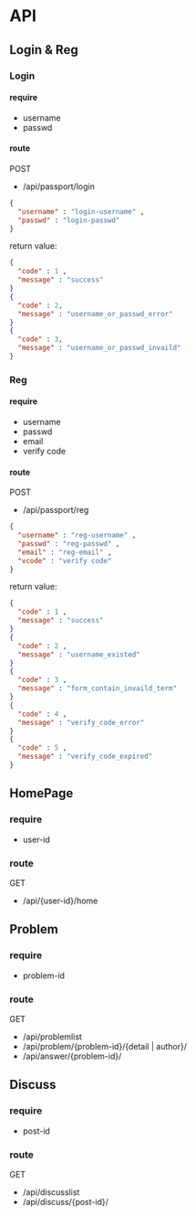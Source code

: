 # API

## Login & Reg

### Login

#### require
* username
* passwd

#### route
POST
* /api/passport/login

``` json
{
  "username" : "login-username" ,
  "passwd" : "login-passwd"
}
```
return value:
```json
{
  "code" : 1 ,
  "message" : "success"
}
{
  "code" : 2,
  "message" : "username_or_passwd_error"
}
{
  "code" : 3,
  "message" : "username_or_passwd_invaild"
}
```

### Reg

#### require
* username
* passwd
* email
* verify code

#### route
POST
* /api/passport/reg

``` json
{
  "username" : "reg-username" ,
  "passwd" : "reg-passwd" ,
  "email" : "reg-email" ,
  "vcode" : "verify code"
}
```
return value:
```json
{
  "code" : 1 ,
  "message" : "success"
}
{
  "code" : 2 ,
  "message" : "username_existed"
}
{
  "code" : 3 ,
  "message" : "form_contain_invaild_term"
}
{
  "code" : 4 ,
  "message" : "verify_code_error"
}
{
  "code" : 5 ,
  "message" : "verify_code_expired"
}
```

## HomePage

### require
* user-id

### route
GET
* /api/{user-id}/home

## Problem

### require
* problem-id

### route
GET
* /api/problemlist
* /api/problem/{problem-id}/{detail | author}/
* /api/answer/{problem-id}/

## Discuss

### require
* post-id

### route
GET
* /api/discusslist
* /api/discuss/{post-id}/
